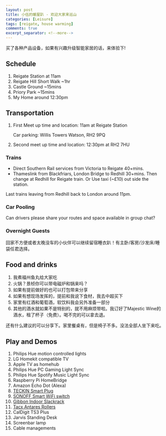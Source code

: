 ```yaml
---
layout: post
title: 小伍的暖屋趴 - 欢迎大家来巡山
categories: [Leisure]
tags: [reigate, house warming]
comments: true
excerpt_separator: <!--more-->
---
```


买了各种产品设备，如果有兴趣升级智能家居的话，来体验下!

<!--more-->

## Schedule

1. Reigate Station at 11am
1. Reigate Hill Short Walk ~1hr
1. Castle Ground ~15mins
1. Priory Park ~15mins
1. My Home around 12:30pm

## Transportation

1. First Meet up time and location: 11am at Reigate Station

   Car parking: Willis Towers Watson, RH2 9PQ
1. Second meet up time and location: 12:30pm at RH2 7HU

### Trains
* Direct Southern Rail services from Victoria to Reigate 40+mins.
* Thameslink from Blackfriars, London Bridge to Redhill 30+mins. 
Then change at Redhill for Reigate train. Or Use taxi (~£10) out side the station. 

Last trains leaving from Redhill back to London around 11pm.

### Car Pooling

Can drivers please share your routes and space available in group chat?

### Overnight Guests

回家不方便或者太晚没车的小伙伴可以继续留宿睡衣趴！有主卧/客房/沙发床/睡袋任君选择。

## Food and drinks

1. 我煮福州鱼丸给大家吃
1. 火锅？景桢你可以带电磁炉和锅来吗？
1. 如果有提前做好的也可以打包带来分享
1. 如果有想现场发挥的，提前和我说下食材，我去中超买下
1. 家里有红酒和葡萄酒，软饮料我会另外准备一部分
1. 其他的酒水就如果不是特别的，就不用麻烦带啦。我订好了Majestic Wine的酒水，租了杯子（免费）。喝不完的可以拿去退。

还有什么建议的可以分享下。家里餐桌有，但是椅子不多。没法全部人坐下来吃。

## Play and Demos

1. Philips Hue motion controlled lights
1. LG Homekit compatible TV
1. Apple TV as homehub
1. Philips Hue PC Gaming Light Sync
1. Philips Hue Spotify Music Light Sync
1. Raspberry Pi HomeBridge
1. Amazon Echo Dot (Alexa)
1. [TECKIN Smart Plug](https://www.amazon.co.uk/dp/B07VWBVMP7/ref=cm_sw_em_r_mt_dp_U_LgRxEbSERC4E9)
1. [SONOFF Smart WiFi switch](https://www.amazon.co.uk/dp/B079CL1B5D/ref=cm_sw_em_r_mt_dp_U_HbRxEb2Z4MJR4)
1. [Gibbon Indoor Slackrack](https://youtu.be/BAJkkZm_j5k)
1. [Tacx Antares Rollers](https://www.evanscycles.com/tacx-antares-rollers-00104200)
1. CalDigit TS3 Plus
1. Jarvis Standing Desk
1. Screenbar lamp
1. Cable managements
